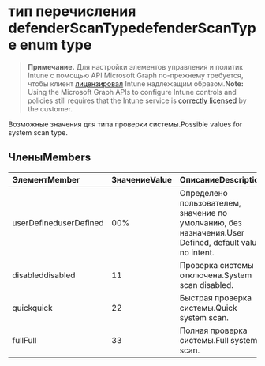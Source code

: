 # <a name="defenderscantype-enum-type"></a><span data-ttu-id="c74c9-101">тип перечисления defenderScanType</span><span class="sxs-lookup"><span data-stu-id="c74c9-101">defenderScanType enum type</span></span>

> <span data-ttu-id="c74c9-102">**Примечание.** Для настройки элементов управления и политик Intune с помощью API Microsoft Graph по-прежнему требуется, чтобы клиент [лицензировал](https://go.microsoft.com/fwlink/?linkid=839381) Intune надлежащим образом.</span><span class="sxs-lookup"><span data-stu-id="c74c9-102">**Note:** Using the Microsoft Graph APIs to configure Intune controls and policies still requires that the Intune service is [correctly licensed](https://go.microsoft.com/fwlink/?linkid=839381) by the customer.</span></span>

<span data-ttu-id="c74c9-103">Возможные значения для типа проверки системы.</span><span class="sxs-lookup"><span data-stu-id="c74c9-103">Possible values for system scan type.</span></span>
## <a name="members"></a><span data-ttu-id="c74c9-104">Члены</span><span class="sxs-lookup"><span data-stu-id="c74c9-104">Members</span></span>
|<span data-ttu-id="c74c9-105">Элемент</span><span class="sxs-lookup"><span data-stu-id="c74c9-105">Member</span></span>|<span data-ttu-id="c74c9-106">Значение</span><span class="sxs-lookup"><span data-stu-id="c74c9-106">Value</span></span>|<span data-ttu-id="c74c9-107">Описание</span><span class="sxs-lookup"><span data-stu-id="c74c9-107">Description</span></span>|
|:---|:---|:---|
|<span data-ttu-id="c74c9-108">userDefined</span><span class="sxs-lookup"><span data-stu-id="c74c9-108">userDefined</span></span>|<span data-ttu-id="c74c9-109">0</span><span class="sxs-lookup"><span data-stu-id="c74c9-109">0%</span></span>|<span data-ttu-id="c74c9-110">Определено пользователем, значение по умолчанию, без назначения.</span><span class="sxs-lookup"><span data-stu-id="c74c9-110">User Defined, default value, no intent.</span></span>|
|<span data-ttu-id="c74c9-111">disabled</span><span class="sxs-lookup"><span data-stu-id="c74c9-111">disabled</span></span>|<span data-ttu-id="c74c9-112">1</span><span class="sxs-lookup"><span data-stu-id="c74c9-112">1</span></span>|<span data-ttu-id="c74c9-113">Проверка системы отключена.</span><span class="sxs-lookup"><span data-stu-id="c74c9-113">System scan disabled.</span></span>|
|<span data-ttu-id="c74c9-114">quick</span><span class="sxs-lookup"><span data-stu-id="c74c9-114">quick</span></span>|<span data-ttu-id="c74c9-115">2</span><span class="sxs-lookup"><span data-stu-id="c74c9-115">2</span></span>|<span data-ttu-id="c74c9-116">Быстрая проверка системы.</span><span class="sxs-lookup"><span data-stu-id="c74c9-116">Quick system scan.</span></span>|
|<span data-ttu-id="c74c9-117">full</span><span class="sxs-lookup"><span data-stu-id="c74c9-117">Full</span></span>|<span data-ttu-id="c74c9-118">3</span><span class="sxs-lookup"><span data-stu-id="c74c9-118">3</span></span>|<span data-ttu-id="c74c9-119">Полная проверка системы.</span><span class="sxs-lookup"><span data-stu-id="c74c9-119">Full system scan.</span></span>|



